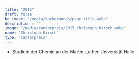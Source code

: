 ```yaml
---
title: "2015"
draft: false
bg_image: "/media/backgrounds/page-title.webp"
description : ""
image: "/media/cantorpreis/2015_christoph_kirsch.webp"
name: "Christoph Kirsch"
type: "cantorpreis"
---
```


- Studium der Chemie an der Martin-Luther-Universität Halle
